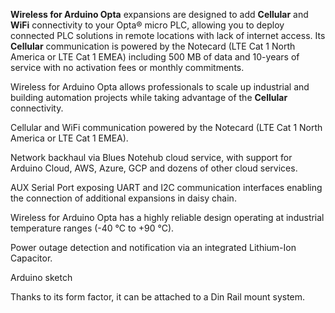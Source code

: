<FeatureDescription>

**Wireless for Arduino Opta** expansions are designed to add **Cellular** and **WiFi** connectivity to your Opta® micro PLC, allowing you to deploy connected PLC solutions in remote locations with lack of internet access. Its **Cellular** communication is powered by the Notecard (LTE Cat 1 North America or LTE Cat 1 EMEA) including 500 MB of data and 10-years of service with no activation fees or monthly commitments.

Wireless for Arduino Opta allows professionals to scale up industrial and building automation projects while taking advantage of the **Cellular** connectivity.

</FeatureDescription>

<FeatureList>

<Feature title="Connectivity" image="cellular">

  Cellular and WiFi communication powered by the Notecard (LTE Cat 1 North America or LTE Cat 1 EMEA).

</Feature>

<Feature title="Cloud Integration" image="sim-card">

  Network backhaul via Blues Notehub cloud service, with support for Arduino Cloud, AWS, Azure, GCP and dozens of other cloud services.

</Feature>

<Feature title="Expandability" image="communication">

  AUX Serial Port exposing UART and I2C communication interfaces enabling the connection of additional expansions in daisy chain.

</Feature>

<Feature title="Industrial Temperature Range" image="temperature-sensor">

  Wireless for Arduino Opta has a highly reliable design operating at industrial temperature ranges (-40 °C to +90 °C).

</Feature>

<Feature title="Power Backup" image="power">

  Power outage detection and notification via an integrated Lithium-Ion Capacitor.

</Feature>

<Feature title="Programming Languages Supported" image="file-icon">

  Arduino sketch

</Feature>

<Feature title="Suitable to DIN Rail" image="configurability">

  Thanks to its form factor, it can be attached to a Din Rail mount system.

</Feature>

</FeatureList>
